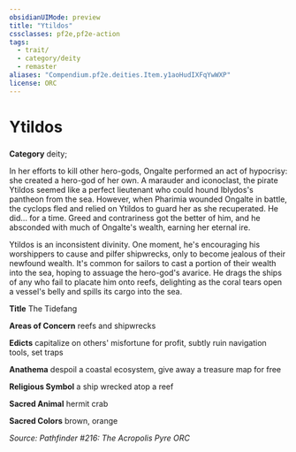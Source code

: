 ```yaml
---
obsidianUIMode: preview
title: "Ytildos"
cssclasses: pf2e,pf2e-action
tags:
  - trait/
  - category/deity
  - remaster
aliases: "Compendium.pf2e.deities.Item.y1aoHudIXFqYwWXP"
license: ORC
---
```

# Ytildos

### 

**Category** deity; 




In her efforts to kill other hero-gods, Ongalte performed an act of hypocrisy: she created a hero-god of her own. A marauder and iconoclast, the pirate Ytildos seemed like a perfect lieutenant who could hound Iblydos's pantheon from the sea. However, when Pharimia wounded Ongalte in battle, the cyclops fled and relied on Ytildos to guard her as she recuperated. He did… for a time. Greed and contrariness got the better of him, and he absconded with much of Ongalte's wealth, earning her eternal ire.

Ytildos is an inconsistent divinity. One moment, he's encouraging his worshippers to cause and pilfer shipwrecks, only to become jealous of their newfound wealth. It's common for sailors to cast a portion of their wealth into the sea, hoping to assuage the hero-god's avarice. He drags the ships of any who fail to placate him onto reefs, delighting as the coral tears open a vessel's belly and spills its cargo into the sea.

**Title** The Tidefang

**Areas of Concern** reefs and shipwrecks

**Edicts** capitalize on others' misfortune for profit, subtly ruin navigation tools, set traps

**Anathema** despoil a coastal ecosystem, give away a treasure map for free

**Religious Symbol** a ship wrecked atop a reef

**Sacred Animal** hermit crab

**Sacred Colors** brown, orange

*Source: Pathfinder #216: The Acropolis Pyre*
*ORC*